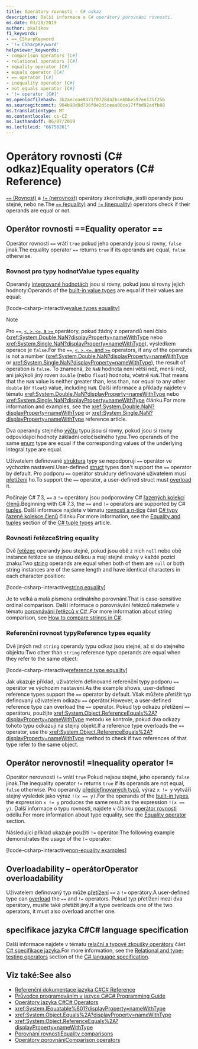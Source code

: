 ```yaml
---
title: Operátory rovnosti - C# odkaz
description: Další informace o C# operátory porovnání rovnosti.
ms.date: 03/28/2019
author: pkulikov
f1_keywords:
- ==_CSharpKeyword
- '!=_CSharpKeyword'
helpviewer_keywords:
- comparison operators [C#]
- relational operators [C#]
- equality operator [C#]
- equals operator [C#]
- == operator [C#]
- inequality operator [C#]
- not equals operator [C#]
- '!= operator [C#]'
ms.openlocfilehash: 3b2aeceae8371f0728da2bcebbbe597ee135f256
ms.sourcegitcommit: 904b98d8d706f0e2d5ceaa00ce17ffbd92adfb88
ms.translationtype: MT
ms.contentlocale: cs-CZ
ms.lasthandoff: 06/07/2019
ms.locfileid: "66758261"
---
```

# <a name="equality-operators-c-reference"></a><span data-ttu-id="09b48-103">Operátory rovnosti (C# odkaz)</span><span class="sxs-lookup"><span data-stu-id="09b48-103">Equality operators (C# Reference)</span></span>

<span data-ttu-id="09b48-104">[ `==` (Rovnost)](#equality-operator-) a [ `!=` (nerovnost)](#inequality-operator-) operátory zkontrolujte, jestli operandy jsou stejné, nebo ne.</span><span class="sxs-lookup"><span data-stu-id="09b48-104">The [`==` (equality)](#equality-operator-) and [`!=` (inequality)](#inequality-operator-) operators check if their operands are equal or not.</span></span>

## <a name="equality-operator-"></a><span data-ttu-id="09b48-105">Operátor rovnosti ==</span><span class="sxs-lookup"><span data-stu-id="09b48-105">Equality operator ==</span></span>

<span data-ttu-id="09b48-106">Operátor rovnosti `==` vrátí `true` pokud jeho operandy jsou si rovny, `false` jinak.</span><span class="sxs-lookup"><span data-stu-id="09b48-106">The equality operator `==` returns `true` if its operands are equal, `false` otherwise.</span></span>

### <a name="value-types-equality"></a><span data-ttu-id="09b48-107">Rovnost pro typy hodnot</span><span class="sxs-lookup"><span data-stu-id="09b48-107">Value types equality</span></span>

<span data-ttu-id="09b48-108">Operandy [integrované hodnotách](../keywords/value-types-table.md) jsou si rovny, pokud jsou si rovny jejich hodnoty:</span><span class="sxs-lookup"><span data-stu-id="09b48-108">Operands of the [built-in value types](../keywords/value-types-table.md) are equal if their values are equal:</span></span>

[!code-csharp-interactive[value types equality](~/samples/csharp/language-reference/operators/EqualityOperators.cs#ValueTypesEquality)]

> [!NOTE]
> <span data-ttu-id="09b48-109">Pro `==`, [ `<`, `>`, `<=`, a `>=` ](comparison-operators.md) operátory, pokud žádný z operandů není číslo (<xref:System.Double.NaN?displayProperty=nameWithType> nebo <xref:System.Single.NaN?displayProperty=nameWithType>), výsledkem operace je `false`.</span><span class="sxs-lookup"><span data-stu-id="09b48-109">For the `==`, [`<`, `>`, `<=`, and `>=`](comparison-operators.md) operators, if any of the operands is not a number (<xref:System.Double.NaN?displayProperty=nameWithType> or <xref:System.Single.NaN?displayProperty=nameWithType>), the result of operation is `false`.</span></span> <span data-ttu-id="09b48-110">To znamená, že `NaN` hodnota není větší než, menší než, ani jakýkoli jiný roven `double` (nebo `float`) hodnotu, včetně `NaN`.</span><span class="sxs-lookup"><span data-stu-id="09b48-110">That means that the `NaN` value is neither greater than, less than, nor equal to any other `double` (or `float`) value, including `NaN`.</span></span> <span data-ttu-id="09b48-111">Další informace a příklady najdete v tématu <xref:System.Double.NaN?displayProperty=nameWithType> nebo <xref:System.Single.NaN?displayProperty=nameWithType> článku.</span><span class="sxs-lookup"><span data-stu-id="09b48-111">For more information and examples, see the <xref:System.Double.NaN?displayProperty=nameWithType> or <xref:System.Single.NaN?displayProperty=nameWithType> reference article.</span></span>

<span data-ttu-id="09b48-112">Dva operandy stejného [výčtu](../keywords/enum.md) typu jsou si rovny, pokud jsou si rovny odpovídající hodnoty základní celočíselného typu.</span><span class="sxs-lookup"><span data-stu-id="09b48-112">Two operands of the same [enum](../keywords/enum.md) type are equal if the corresponding values of the underlying integral type are equal.</span></span>

<span data-ttu-id="09b48-113">Uživatelem definované [struktura](../keywords/struct.md) typy se nepodporují `==` operátor ve výchozím nastavení.</span><span class="sxs-lookup"><span data-stu-id="09b48-113">User-defined [struct](../keywords/struct.md) types don't support the `==` operator by default.</span></span> <span data-ttu-id="09b48-114">Pro podporu `==` operátor struktury definované uživatelem musí [přetížení](#operator-overloadability) ho.</span><span class="sxs-lookup"><span data-stu-id="09b48-114">To support the `==` operator, a user-defined struct must [overload](#operator-overloadability) it.</span></span>

<span data-ttu-id="09b48-115">Počínaje C# 7.3, `==` a `!=` operátory jsou podporovány C# [řazených kolekcí členů](../../tuples.md).</span><span class="sxs-lookup"><span data-stu-id="09b48-115">Beginning with C# 7.3, the `==` and `!=` operators are supported by C# [tuples](../../tuples.md).</span></span> <span data-ttu-id="09b48-116">Další informace najdete v tématu [rovnosti a n-tice](../../tuples.md#equality-and-tuples) část [ C# typy řazené kolekce členů](../../tuples.md) článku.</span><span class="sxs-lookup"><span data-stu-id="09b48-116">For more information, see the [Equality and tuples](../../tuples.md#equality-and-tuples) section of the [C# tuple types](../../tuples.md) article.</span></span>

### <a name="string-equality"></a><span data-ttu-id="09b48-117">Rovnosti řetězce</span><span class="sxs-lookup"><span data-stu-id="09b48-117">String equality</span></span>

<span data-ttu-id="09b48-118">Dvě [řetězec](../keywords/string.md) operandy jsou stejné, pokud jsou obě z nich `null` nebo obě instance řetězce se stejnou délkou a mají stejné znaky v každé pozici znaku:</span><span class="sxs-lookup"><span data-stu-id="09b48-118">Two [string](../keywords/string.md) operands are equal when both of them are `null` or both string instances are of the same length and have identical characters in each character position:</span></span>

[!code-csharp-interactive[string equality](~/samples/csharp/language-reference/operators/EqualityOperators.cs#StringEquality)]

<span data-ttu-id="09b48-119">Je to velká a malá písmena ordinálního porovnání.</span><span class="sxs-lookup"><span data-stu-id="09b48-119">That is case-sensitive ordinal comparison.</span></span> <span data-ttu-id="09b48-120">Další informace o porovnávání řetězců naleznete v tématu [porovnávání řetězců v C# ](../../how-to/compare-strings.md).</span><span class="sxs-lookup"><span data-stu-id="09b48-120">For more information about string comparison, see [How to compare strings in C#](../../how-to/compare-strings.md).</span></span>

### <a name="reference-types-equality"></a><span data-ttu-id="09b48-121">Referenční rovnost typy</span><span class="sxs-lookup"><span data-stu-id="09b48-121">Reference types equality</span></span>

<span data-ttu-id="09b48-122">Dvě jiných než `string` operandy typu odkaz jsou stejné, až si do stejného objektu:</span><span class="sxs-lookup"><span data-stu-id="09b48-122">Two other than `string` reference type operands are equal when they refer to the same object:</span></span>

[!code-csharp-interactive[reference type equality](~/samples/csharp/language-reference/operators/EqualityOperators.cs#ReferenceTypesEquality)]

<span data-ttu-id="09b48-123">Jak ukazuje příklad, uživatelem definované referenční typy podporu `==` operátor ve výchozím nastavení.</span><span class="sxs-lookup"><span data-stu-id="09b48-123">As the example shows, user-defined reference types support the `==` operator by default.</span></span> <span data-ttu-id="09b48-124">Však můžete přetížit typ definovaný uživatelem odkazu `==` operátor.</span><span class="sxs-lookup"><span data-stu-id="09b48-124">However, a user-defined reference type can overload the `==` operator.</span></span> <span data-ttu-id="09b48-125">Pokud typ odkazu přetížení `==` operátoru, použijte <xref:System.Object.ReferenceEquals%2A?displayProperty=nameWithType> metodu ke kontrole, pokud dva odkazy tohoto typu odkazují na stejný objekt.</span><span class="sxs-lookup"><span data-stu-id="09b48-125">If a reference type overloads the `==` operator, use the <xref:System.Object.ReferenceEquals%2A?displayProperty=nameWithType> method to check if two references of that type refer to the same object.</span></span>

## <a name="inequality-operator-"></a><span data-ttu-id="09b48-126">Operátor nerovnosti! =</span><span class="sxs-lookup"><span data-stu-id="09b48-126">Inequality operator !=</span></span>

<span data-ttu-id="09b48-127">Operátor nerovnosti `!=` vrátí `true` Pokud nejsou stejné, jeho operandy `false` jinak.</span><span class="sxs-lookup"><span data-stu-id="09b48-127">The inequality operator `!=` returns `true` if its operands are not equal, `false` otherwise.</span></span> <span data-ttu-id="09b48-128">Pro operandy [předdefinovaných typů](../keywords/built-in-types-table.md), výraz `x != y` vytváří stejný výsledek jako výraz `!(x == y)`.</span><span class="sxs-lookup"><span data-stu-id="09b48-128">For the operands of the [built-in types](../keywords/built-in-types-table.md), the expression `x != y` produces the same result as the expression `!(x == y)`.</span></span> <span data-ttu-id="09b48-129">Další informace o typu rovnosti, najdete v článku [operátor rovnosti](#equality-operator-) oddílu.</span><span class="sxs-lookup"><span data-stu-id="09b48-129">For more information about type equality, see the [Equality operator](#equality-operator-) section.</span></span>

<span data-ttu-id="09b48-130">Následující příklad ukazuje použití `!=` operátor:</span><span class="sxs-lookup"><span data-stu-id="09b48-130">The following example demonstrates the usage of the `!=` operator:</span></span>

[!code-csharp-interactive[non-equality examples](~/samples/csharp/language-reference/operators/EqualityOperators.cs#NonEquality)]

## <a name="operator-overloadability"></a><span data-ttu-id="09b48-131">Overloadability – operátor</span><span class="sxs-lookup"><span data-stu-id="09b48-131">Operator overloadability</span></span>

<span data-ttu-id="09b48-132">Uživatelem definovaný typ může [přetížení](../keywords/operator.md) `==` a `!=` operátory.</span><span class="sxs-lookup"><span data-stu-id="09b48-132">A user-defined type can [overload](../keywords/operator.md) the `==` and `!=` operators.</span></span> <span data-ttu-id="09b48-133">Pokud typ přetížení mezi dva operátory, musíte také přetížit jiný.</span><span class="sxs-lookup"><span data-stu-id="09b48-133">If a type overloads one of the two operators, it must also overload another one.</span></span>

## <a name="c-language-specification"></a><span data-ttu-id="09b48-134">specifikace jazyka C#</span><span class="sxs-lookup"><span data-stu-id="09b48-134">C# language specification</span></span>

<span data-ttu-id="09b48-135">Další informace najdete v tématu [relační a typové zkoušky operátory](~/_csharplang/spec/expressions.md#relational-and-type-testing-operators) část [ C# specifikace jazyka](~/_csharplang/spec/introduction.md).</span><span class="sxs-lookup"><span data-stu-id="09b48-135">For more information, see the [Relational and type-testing operators](~/_csharplang/spec/expressions.md#relational-and-type-testing-operators) section of the [C# language specification](~/_csharplang/spec/introduction.md).</span></span>

## <a name="see-also"></a><span data-ttu-id="09b48-136">Viz také:</span><span class="sxs-lookup"><span data-stu-id="09b48-136">See also</span></span>

- [<span data-ttu-id="09b48-137">Referenční dokumentace jazyka C#</span><span class="sxs-lookup"><span data-stu-id="09b48-137">C# Reference</span></span>](../index.md)
- [<span data-ttu-id="09b48-138">Průvodce programováním v jazyce C#</span><span class="sxs-lookup"><span data-stu-id="09b48-138">C# Programming Guide</span></span>](../../programming-guide/index.md)
- [<span data-ttu-id="09b48-139">Operátory jazyka C#</span><span class="sxs-lookup"><span data-stu-id="09b48-139">C# Operators</span></span>](index.md)
- <xref:System.IEquatable%601?displayProperty=nameWithType>
- <xref:System.Object.Equals%2A?displayProperty=nameWithType>
- <xref:System.Object.ReferenceEquals%2A?displayProperty=nameWithType>
- [<span data-ttu-id="09b48-140">Porovnání rovnosti</span><span class="sxs-lookup"><span data-stu-id="09b48-140">Equality comparisons</span></span>](../../programming-guide/statements-expressions-operators/equality-comparisons.md)
- [<span data-ttu-id="09b48-141">Operátory porovnání</span><span class="sxs-lookup"><span data-stu-id="09b48-141">Comparison operators</span></span>](comparison-operators.md)
